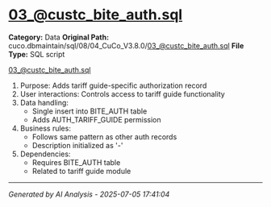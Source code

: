 # 03_@custc_bite_auth.sql

**Category:** Data
**Original Path:** cuco.dbmaintain/sql/08/04_CuCo_V3.8.0/03_@custc_bite_auth.sql
**File Type:** SQL script

03_@custc_bite_auth.sql
1. Purpose: Adds tariff guide-specific authorization record
2. User interactions: Controls access to tariff guide functionality
3. Data handling:
   - Single insert into BITE_AUTH table
   - Adds AUTH_TARIFF_GUIDE permission
4. Business rules:
   - Follows same pattern as other auth records
   - Description initialized as '-'
5. Dependencies:
   - Requires BITE_AUTH table
   - Related to tariff guide module

---
*Generated by AI Analysis - 2025-07-05 17:41:04*
